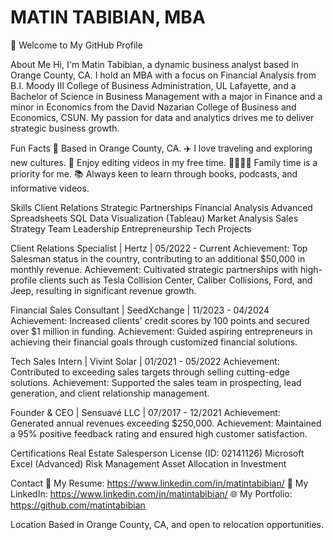 # MATIN TABIBIAN, MBA

👋 Welcome to My GitHub Profile

About Me
Hi, I'm Matin Tabibian, a dynamic business analyst based in Orange County, CA. I hold an MBA with a focus on Financial Analysis from B.I. Moody III College of Business Administration, UL Lafayette, 
and a Bachelor of Science in Business Management with a major in Finance and a minor in Economics from the David Nazarian College of Business and Economics, CSUN. My passion for data and analytics 
drives me to deliver strategic business growth.

Fun Facts
📍 Based in Orange County, CA.
✈️ I love traveling and exploring new cultures.
🎥 Enjoy editing videos in my free time.
👨‍👩‍👧‍👦 Family time is a priority for me.
📚 Always keen to learn through books, podcasts, and informative videos.

Skills
Client Relations
Strategic Partnerships
Financial Analysis
Advanced Spreadsheets
SQL
Data Visualization (Tableau)
Market Analysis
Sales Strategy
Team Leadership
Entrepreneurship
Tech Projects

Client Relations Specialist | Hertz | 05/2022 - Current
Achievement: Top Salesman status in the country, contributing to an additional $50,000 in monthly revenue.
Achievement: Cultivated strategic partnerships with high-profile clients such as Tesla Collision Center, Caliber Collisions, Ford, and Jeep, resulting in significant revenue growth.

Financial Sales Consultant | SeedXchange | 11/2023 - 04/2024
Achievement: Increased clients' credit scores by 100 points and secured over $1 million in funding.
Achievement: Guided aspiring entrepreneurs in achieving their financial goals through customized financial solutions.

Tech Sales Intern | Vivint Solar | 01/2021 - 05/2022
Achievement: Contributed to exceeding sales targets through selling cutting-edge solutions.
Achievement: Supported the sales team in prospecting, lead generation, and client relationship management.

Founder & CEO | Sensuavé LLC | 07/2017 - 12/2021
Achievement: Generated annual revenues exceeding $250,000.
Achievement: Maintained a 95% positive feedback rating and ensured high customer satisfaction.

Certifications
Real Estate Salesperson License (ID: 02141126)
Microsoft Excel (Advanced)
Risk Management
Asset Allocation in Investment

Contact
📄 My Resume: https://www.linkedin.com/in/matintabibian/
🔗 My LinkedIn: https://www.linkedin.com/in/matintabibian/
🌐 My Portfolio: https://github.com/matintabibian

Location
Based in Orange County, CA, and open to relocation opportunities.
